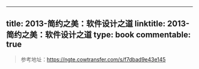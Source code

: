
---
title: 2013-简约之美：软件设计之道
linktitle: 2013-简约之美：软件设计之道
type: book
commentable: true
---

> 参考地址：https://ngte.cowtransfer.com/s/f7dbad9e43e145

    